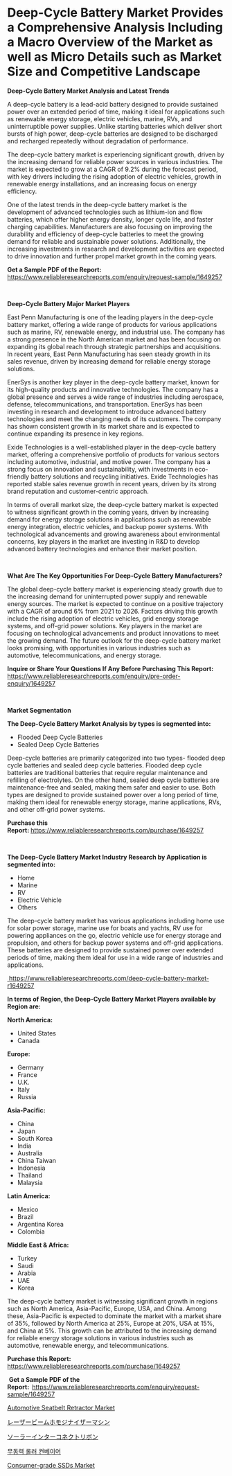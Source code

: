 <p><h1>Deep-Cycle Battery Market Provides a Comprehensive Analysis Including a Macro Overview of the Market as well as Micro Details such as Market Size and Competitive Landscape</h1></p><p><strong>Deep-Cycle Battery Market Analysis and Latest Trends</strong></p>
<p><p>A deep-cycle battery is a lead-acid battery designed to provide sustained power over an extended period of time, making it ideal for applications such as renewable energy storage, electric vehicles, marine, RVs, and uninterruptible power supplies. Unlike starting batteries which deliver short bursts of high power, deep-cycle batteries are designed to be discharged and recharged repeatedly without degradation of performance.</p><p>The deep-cycle battery market is experiencing significant growth, driven by the increasing demand for reliable power sources in various industries. The market is expected to grow at a CAGR of 9.2% during the forecast period, with key drivers including the rising adoption of electric vehicles, growth in renewable energy installations, and an increasing focus on energy efficiency.</p><p>One of the latest trends in the deep-cycle battery market is the development of advanced technologies such as lithium-ion and flow batteries, which offer higher energy density, longer cycle life, and faster charging capabilities. Manufacturers are also focusing on improving the durability and efficiency of deep-cycle batteries to meet the growing demand for reliable and sustainable power solutions. Additionally, the increasing investments in research and development activities are expected to drive innovation and further propel market growth in the coming years.</p></p>
<p><strong>Get a Sample PDF of the Report:&nbsp;</strong> <a href="https://www.reliableresearchreports.com/enquiry/request-sample/1649257">https://www.reliableresearchreports.com/enquiry/request-sample/1649257</a></p>
<p>&nbsp;</p>
<p><strong>Deep-Cycle Battery Major Market Players</strong></p>
<p><p>East Penn Manufacturing is one of the leading players in the deep-cycle battery market, offering a wide range of products for various applications such as marine, RV, renewable energy, and industrial use. The company has a strong presence in the North American market and has been focusing on expanding its global reach through strategic partnerships and acquisitions. In recent years, East Penn Manufacturing has seen steady growth in its sales revenue, driven by increasing demand for reliable energy storage solutions.</p><p>EnerSys is another key player in the deep-cycle battery market, known for its high-quality products and innovative technologies. The company has a global presence and serves a wide range of industries including aerospace, defense, telecommunications, and transportation. EnerSys has been investing in research and development to introduce advanced battery technologies and meet the changing needs of its customers. The company has shown consistent growth in its market share and is expected to continue expanding its presence in key regions.</p><p>Exide Technologies is a well-established player in the deep-cycle battery market, offering a comprehensive portfolio of products for various sectors including automotive, industrial, and motive power. The company has a strong focus on innovation and sustainability, with investments in eco-friendly battery solutions and recycling initiatives. Exide Technologies has reported stable sales revenue growth in recent years, driven by its strong brand reputation and customer-centric approach.</p><p>In terms of overall market size, the deep-cycle battery market is expected to witness significant growth in the coming years, driven by increasing demand for energy storage solutions in applications such as renewable energy integration, electric vehicles, and backup power systems. With technological advancements and growing awareness about environmental concerns, key players in the market are investing in R&D to develop advanced battery technologies and enhance their market position.</p></p>
<p>&nbsp;</p>
<p><strong>What Are The Key Opportunities For Deep-Cycle Battery Manufacturers?</strong></p>
<p><p>The global deep-cycle battery market is experiencing steady growth due to the increasing demand for uninterrupted power supply and renewable energy sources. The market is expected to continue on a positive trajectory with a CAGR of around 6% from 2021 to 2026. Factors driving this growth include the rising adoption of electric vehicles, grid energy storage systems, and off-grid power solutions. Key players in the market are focusing on technological advancements and product innovations to meet the growing demand. The future outlook for the deep-cycle battery market looks promising, with opportunities in various industries such as automotive, telecommunications, and energy storage.</p></p>
<p><strong>Inquire or Share Your Questions If Any Before Purchasing This Report:</strong> <a href="https://www.reliableresearchreports.com/enquiry/pre-order-enquiry/1649257">https://www.reliableresearchreports.com/enquiry/pre-order-enquiry/1649257</a></p>
<p>&nbsp;</p>
<p><strong>Market Segmentation</strong></p>
<p><strong>The Deep-Cycle Battery Market Analysis by types is segmented into:</strong></p>
<p><ul><li>Flooded Deep Cycle Batteries</li><li>Sealed Deep Cycle Batteries</li></ul></p>
<p><p>Deep-cycle batteries are primarily categorized into two types- flooded deep cycle batteries and sealed deep cycle batteries. Flooded deep cycle batteries are traditional batteries that require regular maintenance and refilling of electrolytes. On the other hand, sealed deep cycle batteries are maintenance-free and sealed, making them safer and easier to use. Both types are designed to provide sustained power over a long period of time, making them ideal for renewable energy storage, marine applications, RVs, and other off-grid power systems.</p></p>
<p><strong>Purchase this Report:&nbsp;</strong><a href="https://www.reliableresearchreports.com/purchase/1649257">https://www.reliableresearchreports.com/purchase/1649257</a></p>
<p>&nbsp;</p>
<p><strong>The Deep-Cycle Battery Market Industry Research by Application is segmented into:</strong></p>
<p><ul><li>Home</li><li>Marine</li><li>RV</li><li>Electric Vehicle</li><li>Others</li></ul></p>
<p><p>The deep-cycle battery market has various applications including home use for solar power storage, marine use for boats and yachts, RV use for powering appliances on the go, electric vehicle use for energy storage and propulsion, and others for backup power systems and off-grid applications. These batteries are designed to provide sustained power over extended periods of time, making them ideal for use in a wide range of industries and applications.</p></p>
<p><a href="https://www.reliableresearchreports.com/deep-cycle-battery-market-r1649257">&nbsp;https://www.reliableresearchreports.com/deep-cycle-battery-market-r1649257</a></p>
<p><strong>In terms of Region, the Deep-Cycle Battery Market Players available by Region are:</strong></p>
<p>
    <p> <strong> North America: </strong>
        <ul>
            <li>United States</li>
            <li>Canada</li>
        </ul>
        </p> 
    <p> <strong> Europe: </strong>
        <ul>
            <li>Germany</li>
            <li>France</li>
            <li>U.K.</li>
            <li>Italy</li>
            <li>Russia</li>
        </ul>
        </p> 
    <p> <strong> Asia-Pacific: </strong>
        <ul>
            <li>China</li>
            <li>Japan</li>
            <li>South Korea</li>
            <li>India</li>
            <li>Australia</li>
            <li>China Taiwan</li>
            <li>Indonesia</li>
            <li>Thailand</li>
            <li>Malaysia</li>
        </ul>
        </p> 
    <p> <strong> Latin America: </strong>
        <ul>
            <li>Mexico</li>
            <li>Brazil</li>
            <li>Argentina Korea</li>
            <li>Colombia</li>
        </ul>
        </p> 
    <p> <strong> Middle East & Africa: </strong>
        <ul>
            <li>Turkey</li>
            <li>Saudi</li>
            <li>Arabia</li>
            <li>UAE</li>
            <li>Korea</li>
        </ul>
    </p>
    </p>
<p><p>The deep-cycle battery market is witnessing significant growth in regions such as North America, Asia-Pacific, Europe, USA, and China. Among these, Asia-Pacific is expected to dominate the market with a market share of 35%, followed by North America at 25%, Europe at 20%, USA at 15%, and China at 5%. This growth can be attributed to the increasing demand for reliable energy storage solutions in various industries such as automotive, renewable energy, and telecommunications.</p></p>
<p><strong>Purchase this Report: </strong><a href="https://www.reliableresearchreports.com/purchase/1649257">https://www.reliableresearchreports.com/purchase/1649257</a></p>
<p>&nbsp;<strong>Get a Sample PDF of the Report:&nbsp;&nbsp;</strong><a href="https://www.reliableresearchreports.com/enquiry/request-sample/1649257">https://www.reliableresearchreports.com/enquiry/request-sample/1649257</a></p>
<p><strong></strong></p>
<p><p><a href="https://github.com/sonuprakash1/Market-Research-Report-List-3/blob/main/automotive-seatbelt-retractor-market.md">Automotive Seatbelt Retractor Market</a></p><p><a href="https://github.com/adcxff01450218/Market-Research-Report-List-2/blob/main/5034284109121.md">レーザービームホモジナイザーマシン</a></p><p><a href="https://github.com/ReyesKohler20231/Market-Research-Report-List-2/blob/main/5499996109122.md">ソーラーインターコネクトリボン</a></p><p><a href="https://github.com/khairinauzunul/Market-Research-Report-List-1/blob/main/7531185104017.md">무동력 롤러 컨베이어</a></p><p><a href="https://github.com/Whitneyboyettebo9kiw7yr13/Market-Research-Report-List-2/blob/main/consumer-grade-ssds-market.md">Consumer-grade SSDs Market</a></p></p>